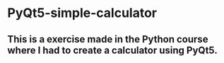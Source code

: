 # PyQt5-simple-calculator

## This is a exercise made in the Python course where I had to create a calculator using PyQt5.
